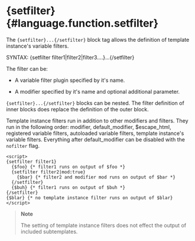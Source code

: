 {setfilter} {#language.function.setfilter}
===========

The `{setfilter}...{/setfilter}` block tag allows the definition of
template instance\'s variable filters.

SYNTAX: {setfilter filter1\|filter2\|filter3\....}\...{/setfilter}

The filter can be:

- A variable filter plugin specified by it\'s name.

- A modifier specified by it\'s name and optional additional
  parameter.

`{setfilter}...{/setfilter}` blocks can be nested. The filter definition
of inner blocks does replace the definition of the outer block.

Template instance filters run in addition to other modifiers and
filters. They run in the following order: modifier, default\_modifier,
\$escape\_html, registered variable filters, autoloaded variable
filters, template instance\'s variable filters. Everything after
default\_modifier can be disabled with the `nofilter` flag.


    <script>
    {setfilter filter1}
      {$foo} {* filter1 runs on output of $foo *}
      {setfilter filter2|mod:true}
        {$bar} {* filter2 and modifier mod runs on output of $bar *}
      {/setfilter}
      {$buh} {* filter1 runs on output of $buh *}
    {/setfilter}
    {$blar} {* no template instance filter runs on output of $blar}
    </script>

      

> **Note**
>
> The setting of template instance filters does not effect the output of
> included subtemplates.

